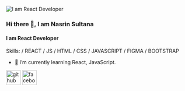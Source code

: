 ![I am React Developer](https://scontent.fdac142-1.fna.fbcdn.net/v/t39.30808-6/433259513_122095979882265494_8603287276664503859_n.jpg?_nc_cat=111&ccb=1-7&_nc_sid=5f2048&_nc_eui2=AeFj8_qc9ZuWmyMXoxx7jKzbU8FxXoBUE_ZTwXFegFQT9oU64DkjwMPe_8slGvWXq6W3UNL3CCuF2yBdd7F8Ioc4&_nc_ohc=XzArL2GKr0sQ7kNvgFoMTR6&_nc_ht=scontent.fdac142-1.fna&oh=00_AfDRI4hIYjmZdPtEaAfcWE7JRxlLjfrPOtBICexZ0b1XHw&oe=6636CB28)



### Hi there 👋, I am Nasrin Sultana
#### I am React Developer


Skills:  / REACT / JS / HTML / CSS / JAVASCRIPT / FIGMA / BOOTSTRAP

- 🌱 I’m currently learning React, JavaScript. 


[<img src='https://cdn.jsdelivr.net/npm/simple-icons@3.0.1/icons/github.svg' alt='github' height='40'>](https://github.com/https://github.com/NasrinNizam)  [<img src='https://cdn.jsdelivr.net/npm/simple-icons@3.0.1/icons/facebook.svg' alt='facebook' height='40'>](https://www.facebook.com/https://www.facebook.com/profile.php?id=61557964826146)  

